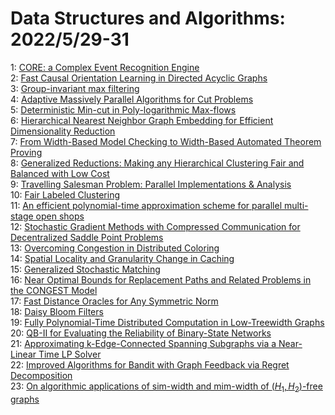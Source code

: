# Data Structures and Algorithms: 2022/5/29-31  
1: [CORE: a Complex Event Recognition Engine](https://doi.org/10.48550/arXiv.2111.04635)  
2: [Fast Causal Orientation Learning in Directed Acyclic Graphs](https://doi.org/10.48550/arXiv.2205.13919)  
3: [Group-invariant max filtering](https://doi.org/10.48550/arXiv.2205.14039)  
4: [Adaptive Massively Parallel Algorithms for Cut Problems](https://doi.org/10.48550/arXiv.2205.14101)  
5: [Deterministic Min-cut in Poly-logarithmic Max-flows](https://doi.org/10.48550/arXiv.2111.02008)  
6: [Hierarchical Nearest Neighbor Graph Embedding for Efficient  Dimensionality Reduction](https://doi.org/10.48550/arXiv.2203.12997)  
7: [From Width-Based Model Checking to Width-Based Automated Theorem Proving](https://doi.org/10.48550/arXiv.2205.10995)  
8: [Generalized Reductions: Making any Hierarchical Clustering Fair and  Balanced with Low Cost](https://doi.org/10.48550/arXiv.2205.14198)  
9: [Travelling Salesman Problem: Parallel Implementations & Analysis](https://doi.org/10.48550/arXiv.2205.14352)  
10: [Fair Labeled Clustering](https://doi.org/10.48550/arXiv.2205.14358)  
11: [An efficient polynomial-time approximation scheme for parallel  multi-stage open shops](https://doi.org/10.48550/arXiv.2205.14407)  
12: [Stochastic Gradient Methods with Compressed Communication for  Decentralized Saddle Point Problems](https://doi.org/10.48550/arXiv.2205.14452)  
13: [Overcoming Congestion in Distributed Coloring](https://doi.org/10.48550/arXiv.2205.14478)  
14: [Spatial Locality and Granularity Change in Caching](https://doi.org/10.48550/arXiv.2205.14543)  
15: [Generalized Stochastic Matching](https://doi.org/10.48550/arXiv.2205.14717)  
16: [Near Optimal Bounds for Replacement Paths and Related Problems in the  CONGEST Model](https://doi.org/10.48550/arXiv.2205.14797)  
17: [Fast Distance Oracles for Any Symmetric Norm](https://doi.org/10.48550/arXiv.2205.14816)  
18: [Daisy Bloom Filters](https://doi.org/10.48550/arXiv.2205.14894)  
19: [Fully Polynomial-Time Distributed Computation in Low-Treewidth Graphs](https://doi.org/10.48550/arXiv.2205.14897)  
20: [QB-II for Evaluating the Reliability of Binary-State Networks](https://doi.org/10.48550/arXiv.2205.14950)  
21: [Approximating k-Edge-Connected Spanning Subgraphs via a Near-Linear Time  LP Solver](https://doi.org/10.48550/arXiv.2205.14978)  
22: [Improved Algorithms for Bandit with Graph Feedback via Regret  Decomposition](https://doi.org/10.48550/arXiv.2205.15076)  
23: [On algorithmic applications of sim-width and mim-width of $(H_1,  H_2)$-free graphs](https://doi.org/10.48550/arXiv.2205.15160)  